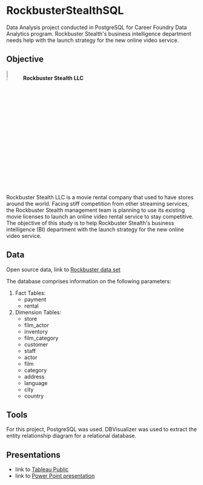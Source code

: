 # RockbusterStealthSQL
Data Analysis project conducted in PostgreSQL for Career Foundry Data Analytics program. Rockbuster Stealth's business intelligence department needs help with the launch strategy for the new online video service.

## Objective
<image src="https://github.com/skesic/RockbusterStealthSQL/assets/77510959/624cbffd-377b-4a2a-bf0d-32672ce54520.png" width=8% height=8%>         **Rockbuster Stealth LLC** 
  
  Rockbuster Stealth LLC is a movie rental company that used to have stores around the world. Facing stiff competition from other streaming services, the Rockbuster Stealth management team is planning to use its existing movie licenses to launch an online video rental service to stay competitive. The objective of this study is to help Rockbuster Stealth's business intelligence (BI) department with the launch strategy for the new online video service.
  
  ## Data
  Open source data, link to [Rockbuster data set](http://www.postgresqltutorial.com/wp-content/uploads/2019/05/dvdrental.zip)
  
  The database comprises information on the following parameters:
  1. Fact Tables:
     - payment
     - rental
  2. Dimension Tables:
     - store
     - film_actor
     - inventory
     - film_category
     - customer
     - staff
     - actor
     - film
     - category
     - address
     - language
     - city
     - country
       
  ## Tools
  For this project, PostgreSQL was used.
  DBVisualizer was used to extract the entity relationship diagram for a relational database.

  ## Presentations
  - link to [Tableau Public](https://public.tableau.com/app/profile/sanja1971/viz/RockbusterStealthLLCSalesAnalysis/RockbusterStealthLLCSalesAnalysis?publish=yes)
  - link to [Power Point presentation](https://github.com/skesic/RockbusterStealthSQL/blob/main/Rockbuster%20Stealth%20LLC%20sales%20analysis%20presentation.pdf)

  

